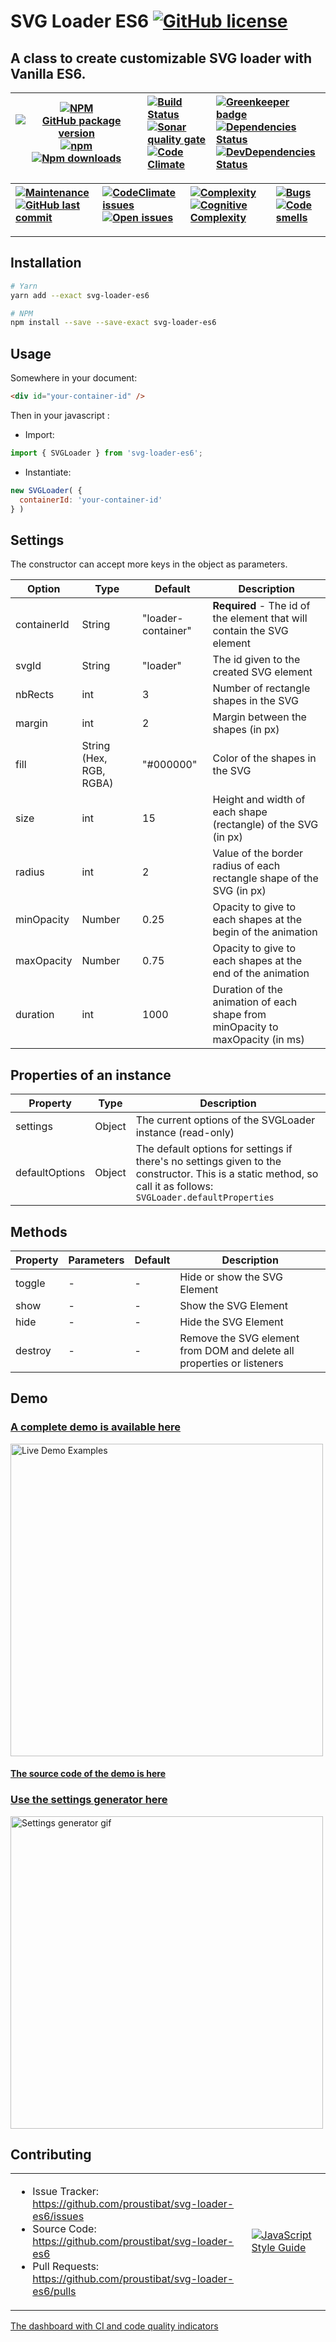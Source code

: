 # SVG Loader ES6 <a href='https://github.com/proustibat/svg-loader-es6/blob/master/LICENSE.md'><img src='https://img.shields.io/github/license/proustibat/svg-loader-es6.svg' alt='GitHub license'/></a>

## A class to create customizable SVG loader with Vanilla ES6.




| [![NPM](https://nodei.co/npm/svg-loader-es6.png?compact=true)](https://www.npmjs.com/package/svg-loader-es6) </br> [![GitHub package version](https://img.shields.io/github/package-json/v/proustibat/svg-loader-es6.svg)]() [![npm](https://img.shields.io/npm/v/svg-loader-es6.svg)](https://www.npmjs.com/package/svg-loader-es6) [![Npm downloads](https://img.shields.io/npm/dt/svg-loader-es6.svg)](https://www.npmjs.com/package/svg-loader-es6) | [![Build Status](https://travis-ci.org/proustibat/svg-loader-es6.svg?branch=master)](https://travis-ci.org/proustibat/svg-loader-es6) </br> [![Sonar quality gate](https://sonarcloud.io/api/badges/gate?key=prstbt.svg-loader-es6)](https://sonarcloud.io/dashboard?id=.svg-loader-es6) </br> [![Code Climate](https://codeclimate.com/github/proustibat/svg-loader-es6/badges/gpa.svg)](https://codeclimate.com/github/proustibat/svg-loader-es6) | [![Greenkeeper badge](https://badges.greenkeeper.io/proustibat/svg-loader-es6.svg)](https://greenkeeper.io/) </br>[![Dependencies Status](https://david-dm.org/proustibat/stats-text/status.svg)](https://david-dm.org/proustibat/stats-text) </br>[![DevDependencies Status](https://david-dm.org/proustibat/stats-text/dev-status.svg)](https://david-dm.org/proustibat/stats-text?type=dev) |
| --- | :--- | :---- |

[![Maintenance](https://img.shields.io/maintenance/yes/2018.svg)](https://github.com/proustibat/svg-loader-es6/commits/master) </br> [![GitHub last commit](https://img.shields.io/github/last-commit/proustibat/svg-loader-es6.svg)](https://github.com/proustibat/svg-loader-es6/commits/master) | [![CodeClimate issues](https://img.shields.io/codeclimate/issues/github/proustibat/svg-loader-es6.svg)](https://codeclimate.com/github/proustibat/svg-loader-es6/issues) <br/> [![Open issues](https://sonarcloud.io/api/badges/measure?key=prstbt.svg-loader-es6&metric=open_issues)](https://sonarcloud.io/component_measures?id=prstbt.svg-loader-es6&metric=open_issues) | [![Complexity](https://sonarcloud.io/api/badges/measure?key=prstbt.svg-loader-es6&metric=complexity)](https://sonarcloud.io/component_measures?id=prstbt.svg-loader-es6&metric=complexity) <br/> [![Cognitive Complexity](https://sonarcloud.io/api/badges/measure?key=prstbt.svg-loader-es6&metric=cognitive_complexity)](https://sonarcloud.io/component_measures?id=prstbt.svg-loader-es6&metric=cognitive_complexity) | [![Bugs](https://sonarcloud.io/api/badges/measure?key=prstbt.svg-loader-es6&metric=bugs)](https://sonarcloud.io/component_measures?id=prstbt.svg-loader-es6&metric=bugs) <br/> [![Code smells](https://sonarcloud.io/api/badges/measure?key=prstbt.svg-loader-es6&metric=code_smells)](https://sonarcloud.io/component_measures?id=prstbt.svg-loader-es6&metric=code_smells) |
| :--- | :--- | :--- | :---- |

---------------------

## Installation
```sh
# Yarn
yarn add --exact svg-loader-es6

# NPM
npm install --save --save-exact svg-loader-es6

```

## Usage

Somewhere in your document:

```html
<div id="your-container-id" />
```
Then in your javascript :
- Import:
```js
import { SVGLoader } from 'svg-loader-es6';
```
- Instantiate:
```js
new SVGLoader( {
  containerId: 'your-container-id'
} )
```

## Settings
The constructor can accept more keys in the object as parameters.

Option | Type | Default | Description
------ | ---- | ------- | -----------
containerId | String | "loader-container" | **Required** - The id of the element that will contain the SVG element
svgId | String | "loader" | The id given to the created SVG element
nbRects | int   | 3 | Number of rectangle shapes in the SVG
margin | int   | 2 | Margin between the shapes (in px)
fill | String (Hex, RGB, RGBA)   | "#000000" | Color of the shapes in the SVG
size | int   | 15 | Height and width of each shape (rectangle) of the SVG (in px)
radius | int   | 2 | Value of the border radius of each rectangle shape of the SVG (in px)
minOpacity | Number   | 0.25 | Opacity to give to each shapes at the begin of the animation
maxOpacity | Number   | 0.75 | Opacity to give to each shapes at the end of the animation
duration | int   | 1000 | Duration of the animation of each shape from minOpacity to maxOpacity (in ms)


## Properties of an instance

Property | Type  | Description
-------- | ----  | -----------
settings | Object | The current options of the SVGLoader instance (read-only)
defaultOptions | Object | The default options for settings if there's no settings given to the constructor. This is a static method, so call it as follows: `SVGLoader.defaultProperties`


## Methods 

Property | Parameters | Default | Description
-------- | ---------- | ------- | -----------
toggle | - | - | Hide or show the SVG Element
show | - | - | Show the SVG Element
hide | - | - | Hide the SVG Element
destroy | - | - | Remove the SVG element from DOM and delete all properties or listeners


## Demo
### [A complete demo is available here](https://proustibat.github.io/svg-loader-es6-example/)
<img src="https://j.gifs.com/zK9948.gif" alt="Live Demo Examples" width="500" />

#### [The source code of the demo is here](https://github.com/proustibat/svg-loader-es6-example)

### [Use the settings generator here](https://proustibat.github.io/svg-loader-es6-example/generator.html)
<img src="https://j.gifs.com/qYDD8r.gif" alt="Settings generator gif" width="500" />

## Contributing

<table>
  <tr>
    <td>
      <ul>
        <li>Issue Tracker: <a href="https://github.com/proustibat/svg-loader-es6/issues" alt="">https://github.com/proustibat/svg-loader-es6/issues</a></li>
        <li>Source Code: <a href="https://github.com/proustibat/svg-loader-es6">https://github.com/proustibat/svg-loader-es6</a></li>
        <li>Pull Requests: <a href="https://github.com/proustibat/svg-loader-es6/pulls" alt="">https://github.com/proustibat/svg-loader-es6/pulls</a></li>
      </ul>
    </td>
    <td><a href="https://github.com/standard/standard"><img src="https://cdn.rawgit.com/standard/standard/master/badge.svg" alt="JavaScript Style Guide" /></a></td>
  </tr>  
</table>


[The dashboard with CI and code quality indicators](https://proustibat.github.io/svg-loader-es6-example/dashboard.html)
